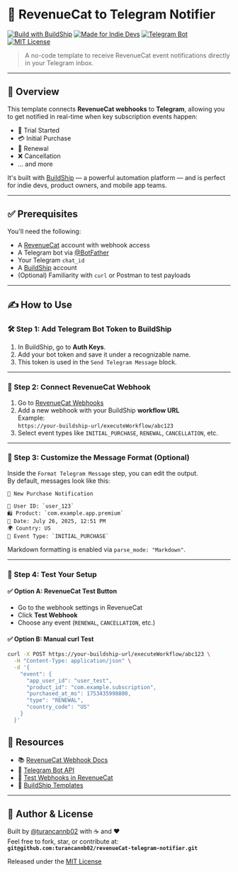 # 📲 RevenueCat to Telegram Notifier

[![Build with BuildShip](https://img.shields.io/badge/Built%20with-BuildShip-blueviolet?style=for-the-badge&logo=serverless)](https://buildship.com)
[![Made for Indie Devs](https://img.shields.io/badge/Indie%20Dev-Friendly-✓-brightgreen?style=for-the-badge)](https://indiehackers.com)
[![Telegram Bot](https://img.shields.io/badge/Telegram-Bot-2CA5E0?style=for-the-badge&logo=telegram)](https://t.me/BotFather)
[![MIT License](https://img.shields.io/github/license/yourusername/revenuecat-telegram-notifier?style=for-the-badge)](LICENSE)

> A no-code template to receive RevenueCat event notifications directly in your Telegram inbox.

---

## 📖 Overview

This template connects **RevenueCat webhooks** to **Telegram**, allowing you to get notified in real-time when key subscription events happen:

- 🔔 Trial Started
- 💳 Initial Purchase
- 🔄 Renewal
- ❌ Cancellation
- ... and more

It's built with [BuildShip](https://buildship.com) — a powerful automation platform — and is perfect for indie devs, product owners, and mobile app teams.

---

## ✅ Prerequisites

You'll need the following:

- A [RevenueCat](https://revenuecat.com) account with webhook access
- A Telegram bot via [@BotFather](https://t.me/BotFather)
- Your Telegram `chat_id`
- A [BuildShip](https://buildship.com) account
- (Optional) Familiarity with `curl` or Postman to test payloads

---

## ✍️ How to Use

### 🛠 Step 1: Add Telegram Bot Token to BuildShip

1. In BuildShip, go to **Auth Keys**.
2. Add your bot token and save it under a recognizable name.
3. This token is used in the `Send Telegram Message` block.

---

### 🧪 Step 2: Connect RevenueCat Webhook

1. Go to [RevenueCat Webhooks](https://app.revenuecat.com/webhooks)
2. Add a new webhook with your BuildShip **workflow URL**  
   Example:  
   `https://your-buildship-url/executeWorkflow/abc123`
3. Select event types like `INITIAL_PURCHASE`, `RENEWAL`, `CANCELLATION`, etc.

---

### 🔧 Step 3: Customize the Message Format (Optional)

Inside the `Format Telegram Message` step, you can edit the output.  
By default, messages look like this:

```
🎉 New Purchase Notification

👤 User ID: `user_123`
🛍️ Product: `com.example.app.premium`
📅 Date: July 26, 2025, 12:51 PM
🌍 Country: US
📝 Event Type: `INITIAL_PURCHASE`
```
Markdown formatting is enabled via `parse_mode: "Markdown"`.

---

### 🚀 Step 4: Test Your Setup

#### ✅ Option A: RevenueCat Test Button

- Go to the webhook settings in RevenueCat
- Click **Test Webhook**
- Choose any event (`RENEWAL`, `CANCELLATION`, etc.)

#### ✅ Option B: Manual curl Test

```bash
curl -X POST https://your-buildship-url/executeWorkflow/abc123 \
  -H "Content-Type: application/json" \
  -d '{
    "event": {
      "app_user_id": "user_test",
      "product_id": "com.example.subscription",
      "purchased_at_ms": 1753435998800,
      "type": "RENEWAL",
      "country_code": "US"
    }
  }'
```

## 🔗 Resources

- 📚 [RevenueCat Webhook Docs](https://www.revenuecat.com/docs/webhooks/notifications)
- 🤖 [Telegram Bot API](https://core.telegram.org/bots/api)
- 🧪 [Test Webhooks in RevenueCat](https://www.revenuecat.com/docs/webhooks/test-events)
- 🧰 [BuildShip Templates](https://buildship.com/templates)

---

## 🙌 Author & License

Built by [@turancannb02](https://github.com/turancannb02) with ☕ and ❤️  
Feel free to fork, star, or contribute at:  
**`git@github.com:turancannb02/revenueCat-telegram-notifier.git`**

Released under the [MIT License](LICENSE)
